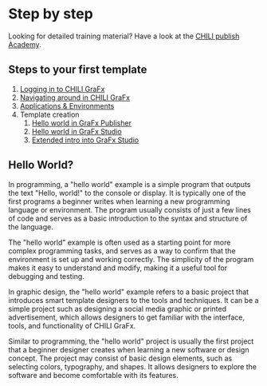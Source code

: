 # Step by step

Looking for detailed training material? Have a look at the [CHILI publish Academy](https://product.chili-publish.academy/dashboard).

## Steps to your first template

1.	[Logging in to CHILI GraFx](../logging-in/)
2.	[Navigating around in CHILI GraFx](../navigation/)
3.	[Applications & Environments](../applications/)
4.	Template creation
	1.	[Hello world in GraFx Publisher](../../../../GraFx-Publisher/guides/hello-world/)
	2.	[Hello world in GraFx Studio](../../../../GraFx-Studio/guides/hello-world/)
	3.	[Extended intro into GraFx Studio](../../../../GraFx-Studio/guides/hello-world/#extended-version)

## Hello World?

In programming, a "hello world" example is a simple program that outputs the text "Hello, world!" to the console or display. It is typically one of the first programs a beginner writes when learning a new programming language or environment. The program usually consists of just a few lines of code and serves as a basic introduction to the syntax and structure of the language.

The "hello world" example is often used as a starting point for more complex programming tasks, and serves as a way to confirm that the environment is set up and working correctly. The simplicity of the program makes it easy to understand and modify, making it a useful tool for debugging and testing.

In graphic design, the "hello world" example refers to a basic project that introduces smart template designers to the tools and techniques. It can be a simple project such as designing a social media graphic or printed advertisement, which allows designers to get familiar with the interface, tools, and functionality of CHILI GraFx.

Similar to programming, the "hello world" project is usually the first project that a beginner designer creates when learning a new software or design concept. The project may consist of basic design elements, such as selecting colors, typography, and shapes. It allows designers to explore the software and become comfortable with its features.
